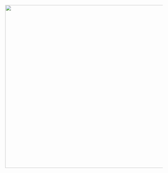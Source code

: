 
<p align="center">
  <img width="523" src="(https://github.com/Jstn2004/Login/assets/135236159/0e961393-d04d-4a7b-97ed-37e91c011778">
</p>
